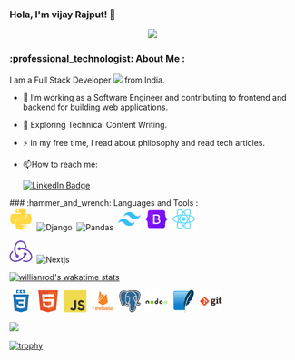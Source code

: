 
### Hola, I'm vijay Rajput! 👋
<div id="header" align="center">
  <img src="https://giffiles.alphacoders.com/347/34784.gif" width="600"/>
</div>


### :professional_technologist: About Me :
I am a Full Stack Developer <img src="https://media.giphy.com/media/WUlplcMpOCEmTGBtBW/giphy.gif" width="30"> from India.
- :telescope: I’m working as a Software Engineer and contributing to frontend and backend for building web applications.

- :seedling: Exploring Technical Content Writing.

- :zap: In my free time, I read about philosophy and read tech articles.

- :mailbox:How to reach me: <div id="badges">
  <a href="https://www.linkedin.com/in/vijay-rajput-273b33197/">
  <img src="https://img.shields.io/badge/LinkedIn-blue?style=for-the-badge&logo=linkedin&logoColor=white" alt="LinkedIn Badge"/>
  </a>
</div>
### :hammer_and_wrench: Languages and Tools :
<div>
  <img src="https://github.com/devicons/devicon/blob/master/icons/python/python-plain.svg" title="Python" alt="Python" width="40" height="40"/>&nbsp;
  <img src="https://static.djangoproject.com/img/logos/django-logo-negative.png" title="Django" alt="Django" width="40" height="40"/>&nbsp;
  <img src="https://repository-images.githubusercontent.com/272519458/f865b658-123b-4f18-9e98-eb64e1bb5ff1" title="Pandas" alt="Pandas" width="40" height="40"/>&nbsp;
  <img src="https://github.com/devicons/devicon/blob/master/icons/tailwindcss/tailwindcss-plain.svg" title="Tailwind Css" alt="Tailwind Css" width="40" height="40"/>&nbsp;
  <img src="https://github.com/devicons/devicon/blob/master/icons/bootstrap/bootstrap-original.svg" title="Bootstrap" alt="Bootstrap" width="40" height="40"/>&nbsp;
    <img src="https://github.com/devicons/devicon/blob/master/icons/react/react-original.svg" title="React" alt="React" width="40" height="40"/>&nbsp;

  <img src="https://github.com/devicons/devicon/blob/master/icons/redux/redux-original.svg" title="Redux" alt="Redux " width="40" height="40"/>&nbsp;
    <img src="https://images.ctfassets.net/23aumh6u8s0i/c04wENP3FnbevwdWzrePs/1e2739fa6d0aa5192cf89599e009da4e/nextjs" title="Nextjs"  alt="Nextjs" width="80" height="80"/>&nbsp;
  
  [![willianrod's wakatime stats](https://github-readme-stats.vercel.app/api/wakatime?username=demonking15543)](https://github.com/anuraghazra/github-readme-stats)


  <img src="https://github.com/devicons/devicon/blob/master/icons/css3/css3-plain-wordmark.svg"  title="CSS3" alt="CSS" width="40" height="40"/>&nbsp;
  <img src="https://github.com/devicons/devicon/blob/master/icons/html5/html5-original.svg" title="HTML5" alt="HTML" width="40" height="40"/>&nbsp;
  <img src="https://github.com/devicons/devicon/blob/master/icons/javascript/javascript-original.svg" title="JavaScript" alt="JavaScript" width="40" height="40"/>&nbsp;
  <img src="https://github.com/devicons/devicon/blob/master/icons/firebase/firebase-plain-wordmark.svg" title="Firebase" alt="Firebase" width="40" height="40"/>&nbsp;
  <img src="https://github.com/devicons/devicon/blob/master/icons/postgresql/postgresql-original.svg" title="postgresql"  alt="postgresql" width="40" height="40"/>&nbsp;
  <img src="https://github.com/devicons/devicon/blob/master/icons/nodejs/nodejs-original-wordmark.svg" title="NodeJS" alt="NodeJS" width="40" height="40"/>&nbsp;
  <img src="https://github.com/devicons/devicon/blob/master/icons/sqlite/sqlite-original.svg" title="Sqlite3" alt="Sqlite3" width="40" height="40"/>&nbsp;
  <img src="https://github.com/devicons/devicon/blob/master/icons/git/git-original-wordmark.svg" title="Git" alt="Git" width="40" height="40" />
</div>

<img src="https://github-readme-stats.vercel.app/api?username=demonking15543&show_icons=true&title_color=ffffff&icon_color=bb2acf&text_color=daf7dc&bg_color=191919">




[![trophy](https://github-profile-trophy.vercel.app/?username=demonking15543&theme=onedark)](https://github.com/demonking15543/github-profile-trophy)
